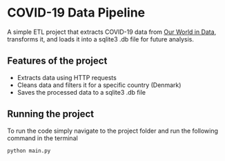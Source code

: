 # COVID-19 Data Pipeline

A simple ETL project that extracts COVID-19 data from [Our World in Data](https://ourworldindata.org/), transforms it, and loads it into a sqlite3 .db file for future analysis.

## Features of the project
- Extracts data using HTTP requests
- Cleans data and filters it for a specific country (Denmark)
- Saves the processed data to a sqlite3 .db file


## Running the project
To run the code simply navigate to the project folder and run the following command in the terminal

```bash
python main.py